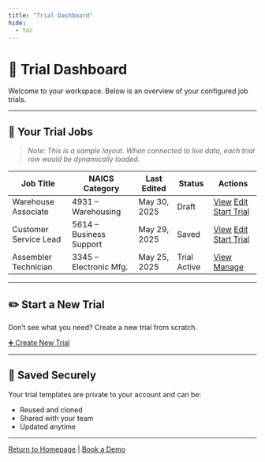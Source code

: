 ```yaml
---
title: "Trial Dashboard"
hide:
  - toc
---
```


# 🧪 Trial Dashboard

Welcome to your workspace. Below is an overview of your configured job trials.

---

## 📁 Your Trial Jobs

> *Note: This is a sample layout. When connected to live data, each trial row would be dynamically loaded.*

| Job Title             | NAICS Category         | Last Edited | Status      | Actions         |
|-----------------------|------------------------|-------------|-------------|------------------|
| Warehouse Associate   | 4931 – Warehousing     | May 30, 2025| Draft       | [View](#) [Edit](#) [Start Trial](#) |
| Customer Service Lead | 5614 – Business Support| May 29, 2025| Saved       | [View](#) [Edit](#) [Start Trial](#) |
| Assembler Technician  | 3345 – Electronic Mfg. | May 25, 2025| Trial Active| [View](#) [Manage](#)               |

---

## ✏️ Start a New Trial

Don’t see what you need? Create a new trial from scratch.

[➕ Create New Trial](naics-start.md)

---

## 🔐 Saved Securely

Your trial templates are private to your account and can be:

- Reused and cloned  
- Shared with your team  
- Updated anytime  

---

[Return to Homepage](index.md) | [Book a Demo](contact.md)

